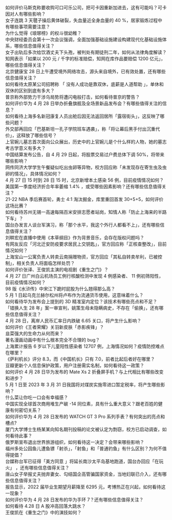 如何评价马斯克称要收购可口可乐公司，把可卡因重新加进去，这有可能吗？可卡因对人有哪些影响？  
女子连跳 3 天毽子操后黄体破裂，失血量近全身血量的 40 %，居家锻炼过程中有哪些事项需要注意？  
为什么觉得《琅琊榜》的权斗很幼稚？  
中央财经委员会第十一次会议强调，全面加强基础设施建设构建现代化基础设施体系，哪些信息值得关注？  
女子出轨后多次给饮酒丈夫下头孢，被判处有期徒刑二年，如何从法律角度解读？  
知网表示「如果以 200 元 / 千字的标准赔偿，知网在库作品要赔偿 1200 亿元」，哪些信息值得关注？  
北京健康宝 28 日上午遭受境外网络攻击，源头来自境外，已有效处置，还有哪些信息值得关注？  
如何看待太原某公司招聘称 「 没有人成功是靠双休，底薪是人道帮助 」，单休和双休的区别到底有多大？  
普京称外部势力干涉乌局势将遭闪电般打击，如何看待普京的警告？  
如何评价华为 4 月 28 日举办折叠旗舰及全场景新品发布会？有哪些值得关注的信息？  
如何看待上海多名新冠康复人员出舱后因无法返回居所「露宿街头」，这反映了哪些问题？  
外交部再回应「巴基斯坦一孔子学院班车遇袭」，称「将让幕后黑手付出沉重代价」，这释放了哪些信号？  
上官婉儿墓志首次面向公众展出，历史中的上官婉儿是个什么样的人物，她的墓志考古学意义有多大？  
中国结算发布公告，自 4 月 29 日起，将股票交易过户费总体下调 50%，将带来哪些影响？  
网传同济大学学生午餐疑似吃出虫卵等异物，校方回应称「未发现存在寄生虫及虫卵的情况」，具体情况如何？  
4 月 27 日 15 时到 28 日 15 时，北京新增本土感染 56 例，目前疫情情况如何？  
美国第一季度经济折合年率萎缩 1.4% ，或受哪些因素影响？还有哪些信息值得关注？  
21-22 NBA 季后赛首轮，勇士 4:1 淘汰掘金，库里重回首发 30+5+5，如何评价这场比赛？  
如何看待苏州无锡一高速每隔百米安排志愿者站岗，知情人称「防止上海来的半路下车」？  
国台办发言人谈台军演习，称「那个水平，我这个外行人都看不上」，还有哪些信息值得关注？  
刘畊宏在直播中使用《本草纲目》作为背景音乐，会存在版权问题吗？  
有网友反应「河北迁安防疫要求居民上交钥匙」，官方回应称「正核查整改」，目前情况如何？  
上海宝山一公寓负责人转卖云南捐赠物资，官方回应「其私自转卖牟利，已被控制」，相关负责人将面临怎样处罚？  
如何评价张译、王俊凯主演的电视剧《重生之门》？  
4 月 27 日广州白云机场员工例行核酸检测中发现 4 例感染者、 11 例初筛阳性，目前疫情情况如何？  
98 版《水浒传》中宋江下跪时屁股为什么翘得那么高？  
5 月 1 日起乌克兰赫尔松州将卢布作为流通货币使用，这意味着什么？  
如何看待华为发布会上提到的 3D 精准室内定位？该技术有哪些亮点和不足？  
「错换人生 28 年」案一审宣判，姚策生母未隐瞒病史，不存在「偷换」，还有哪些信息值得关注？  
4 月 28 日，离岸人民币汇率日内跌破 6.65 关口，将产生什么影响？  
如何评价《王者荣耀》关羽新皮肤「赤影疾锋」？  
韭菜强大的生命力从何而来？  
著名漫画动画中有什么根本完全不合理的 bug？  
上海累计报告 6 岁以下儿童阳性感染者 12707 例，上海情况如何？疫情防控难点在哪里？  
《萨利机长》评分 8.3，而《中国机长》只有 7.0，前者比起后者好在哪里？  
豆瓣更新个人信息保护政策，用户注册需实名制，如何看待这一政策？  
如何评价 4 月 28 日华为发布的 Mate Xs 2 折叠屏手机？与上代相比有哪些改变和进步？  
5 月 1 日至 2023 年 3 月 31 日我国将对煤炭实施零进口暂定税率，将产生哪些影响？  
什么菜让你吃一口会有幸福感？  
中国实现全球首次商用堆生产碳 -14 同位素，具有什么重大意义？跟老百姓的健康有何密切关系？  
如何评价华为 4 月 28 日发布的 WATCH GT 3 Pro 系列手表？有何突出的亮点和槽点?  
厦门大学博士生杨某某向知名期刊投稿的论文被认定为剽窃，校方已启动调查，如何看待此事？  
俄罗斯宣布退出世界旅游组织，如何看待这一决定？会带来哪些影响？  
福州多处公园鱼儿遭鱼镖「射杀」，「射鱼」和「普通钓鱼」有什么区别？为何不值得提倡？  
台媒称台军已征得「美方同意 」将延长南沙太平岛基地跑道，国台办回应「在玩火」 ，还有哪些信息值得关注？  
唐山女子举报丈夫抛弃妻女、勾结国企高管骗国家资金，当地妇联已介入，还有哪些信息值得关注？  
报告显示，2022 届毕业生期望月薪降至 6295 元，考博热正在兴起，如何看待这一现象？  
如何评价华为 4 月 28 日发布的华为手环 7？还有哪些信息值得关注？  
如何看待 4.28 日 A 股冲高回落大跳水？  
王俊凯在《重生之门》中的演技如何？  
